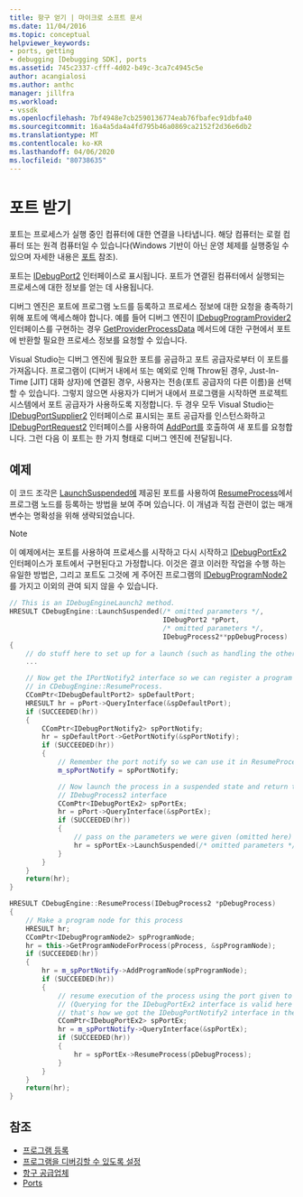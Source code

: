 ```yaml
---
title: 항구 얻기 | 마이크로 소프트 문서
ms.date: 11/04/2016
ms.topic: conceptual
helpviewer_keywords:
- ports, getting
- debugging [Debugging SDK], ports
ms.assetid: 745c2337-cfff-4d02-b49c-3ca7c4945c5e
author: acangialosi
ms.author: anthc
manager: jillfra
ms.workload:
- vssdk
ms.openlocfilehash: 7bf4948e7cb2590136774eab76fbafec91dbfa40
ms.sourcegitcommit: 16a4a5da4a4fd795b46a0869ca2152f2d36e6db2
ms.translationtype: MT
ms.contentlocale: ko-KR
ms.lasthandoff: 04/06/2020
ms.locfileid: "80738635"
---
```

# <a name="get-a-port"></a>포트 받기
포트는 프로세스가 실행 중인 컴퓨터에 대한 연결을 나타냅니다. 해당 컴퓨터는 로컬 컴퓨터 또는 원격 컴퓨터일 수 있습니다(Windows 기반이 아닌 운영 체제를 실행중일 수 있으며 자세한 내용은 [포트](../../extensibility/debugger/ports.md) 참조).

포트는 [IDebugPort2](../../extensibility/debugger/reference/idebugport2.md) 인터페이스로 표시됩니다. 포트가 연결된 컴퓨터에서 실행되는 프로세스에 대한 정보를 얻는 데 사용됩니다.

디버그 엔진은 포트에 프로그램 노드를 등록하고 프로세스 정보에 대한 요청을 충족하기 위해 포트에 액세스해야 합니다. 예를 들어 디버그 엔진이 [IDebugProgramProvider2](../../extensibility/debugger/reference/idebugprogramprovider2.md) 인터페이스를 구현하는 경우 [GetProviderProcessData](../../extensibility/debugger/reference/idebugprogramprovider2-getproviderprocessdata.md) 메서드에 대한 구현에서 포트에 반환할 필요한 프로세스 정보를 요청할 수 있습니다.

Visual Studio는 디버그 엔진에 필요한 포트를 공급하고 포트 공급자로부터 이 포트를 가져옵니다. 프로그램이 (디버거 내에서 또는 예외로 인해 Throw된 경우, Just-In-Time [JIT] 대화 상자)에 연결된 경우, 사용자는 전송(포트 공급자의 다른 이름)을 선택할 수 있습니다. 그렇지 않으면 사용자가 디버거 내에서 프로그램을 시작하면 프로젝트 시스템에서 포트 공급자가 사용하도록 지정합니다. 두 경우 모두 Visual Studio는 [IDebugPortSupplier2](../../extensibility/debugger/reference/idebugportsupplier2.md) 인터페이스로 표시되는 포트 공급자를 인스턴스화하고 [IDebugPortRequest2](../../extensibility/debugger/reference/idebugportrequest2.md) 인터페이스를 사용하여 [AddPort를](../../extensibility/debugger/reference/idebugportsupplier2-addport.md) 호출하여 새 포트를 요청합니다. 그런 다음 이 포트는 한 가지 형태로 디버그 엔진에 전달됩니다.

## <a name="example"></a>예제
이 코드 조각은 [LaunchSuspended에](../../extensibility/debugger/reference/idebugenginelaunch2-launchsuspended.md) 제공된 포트를 사용하여 [ResumeProcess](../../extensibility/debugger/reference/idebugenginelaunch2-resumeprocess.md)에서 프로그램 노드를 등록하는 방법을 보여 주며 있습니다. 이 개념과 직접 관련이 없는 매개 변수는 명확성을 위해 생략되었습니다.

> [!NOTE]
> 이 예제에서는 포트를 사용하여 프로세스를 시작하고 다시 시작하고 [IDebugPortEx2](../../extensibility/debugger/reference/idebugportex2.md) 인터페이스가 포트에서 구현된다고 가정합니다. 이것은 결코 이러한 작업을 수행 하는 유일한 방법은, 그리고 포트도 그것에 게 주어진 프로그램의 [IDebugProgramNode2](../../extensibility/debugger/reference/idebugprogramnode2.md) 를 가지고 이외의 관여 되지 않을 수 있습니다.

```cpp
// This is an IDebugEngineLaunch2 method.
HRESULT CDebugEngine::LaunchSuspended(/* omitted parameters */,
                                      IDebugPort2 *pPort,
                                      /* omitted parameters */,
                                      IDebugProcess2**ppDebugProcess)
{
    // do stuff here to set up for a launch (such as handling the other parameters)
    ...

    // Now get the IPortNotify2 interface so we can register a program node
    // in CDebugEngine::ResumeProcess.
    CComPtr<IDebugDefaultPort2> spDefaultPort;
    HRESULT hr = pPort->QueryInterface(&spDefaultPort);
    if (SUCCEEDED(hr))
    {
        CComPtr<IDebugPortNotify2> spPortNotify;
        hr = spDefaultPort->GetPortNotify(&spPortNotify);
        if (SUCCEEDED(hr))
        {
            // Remember the port notify so we can use it in ResumeProcess.
            m_spPortNotify = spPortNotify;

            // Now launch the process in a suspended state and return the
            // IDebugProcess2 interface
            CComPtr<IDebugPortEx2> spPortEx;
            hr = pPort->QueryInterface(&spPortEx);
            if (SUCCEEDED(hr))
            {
                // pass on the parameters we were given (omitted here)
                hr = spPortEx->LaunchSuspended(/* omitted parameters */,ppDebugProcess)
            }
        }
    }
    return(hr);
}

HRESULT CDebugEngine::ResumeProcess(IDebugProcess2 *pDebugProcess)
{
    // Make a program node for this process
    HRESULT hr;
    CComPtr<IDebugProgramNode2> spProgramNode;
    hr = this->GetProgramNodeForProcess(pProcess, &spProgramNode);
    if (SUCCEEDED(hr))
    {
        hr = m_spPortNotify->AddProgramNode(spProgramNode);
        if (SUCCEEDED(hr))
        {
            // resume execution of the process using the port given to us earlier.
            // (Querying for the IDebugPortEx2 interface is valid here since
            // that's how we got the IDebugPortNotify2 interface in the first place.)
            CComPtr<IDebugPortEx2> spPortEx;
            hr = m_spPortNotify->QueryInterface(&spPortEx);
            if (SUCCEEDED(hr))
            {
                hr = spPortEx->ResumeProcess(pDebugProcess);
            }
        }
    }
    return(hr);
}
```

## <a name="see-also"></a>참조
- [프로그램 등록](../../extensibility/debugger/registering-the-program.md)
- [프로그램을 디버깅할 수 있도록 설정](../../extensibility/debugger/enabling-a-program-to-be-debugged.md)
- [항구 공급업체](../../extensibility/debugger/port-suppliers.md)
- [Ports](../../extensibility/debugger/ports.md)
